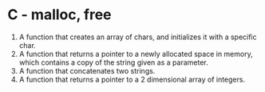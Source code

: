 # C - malloc, free

1. A function that creates an array of chars, and initializes it with a specific char.
2. A function that returns a pointer to a newly allocated space in memory, which contains a copy of the string given as a parameter.
3. A function that concatenates two strings.
4. A function that returns a pointer to a 2 dimensional array of integers.
